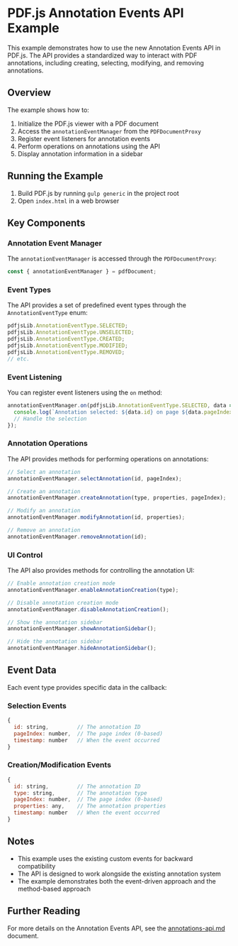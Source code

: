 # PDF.js Annotation Events API Example

This example demonstrates how to use the new Annotation Events API in PDF.js. The API provides a standardized way to interact with PDF annotations, including creating, selecting, modifying, and removing annotations.

## Overview

The example shows how to:

1. Initialize the PDF.js viewer with a PDF document
2. Access the `annotationEventManager` from the `PDFDocumentProxy`
3. Register event listeners for annotation events
4. Perform operations on annotations using the API
5. Display annotation information in a sidebar

## Running the Example

1. Build PDF.js by running `gulp generic` in the project root
2. Open `index.html` in a web browser

## Key Components

### Annotation Event Manager

The `annotationEventManager` is accessed through the `PDFDocumentProxy`:

```javascript
const { annotationEventManager } = pdfDocument;
```

### Event Types

The API provides a set of predefined event types through the `AnnotationEventType` enum:

```javascript
pdfjsLib.AnnotationEventType.SELECTED;
pdfjsLib.AnnotationEventType.UNSELECTED;
pdfjsLib.AnnotationEventType.CREATED;
pdfjsLib.AnnotationEventType.MODIFIED;
pdfjsLib.AnnotationEventType.REMOVED;
// etc.
```

### Event Listening

You can register event listeners using the `on` method:

```javascript
annotationEventManager.on(pdfjsLib.AnnotationEventType.SELECTED, data => {
  console.log(`Annotation selected: ${data.id} on page ${data.pageIndex + 1}`);
  // Handle the selection
});
```

### Annotation Operations

The API provides methods for performing operations on annotations:

```javascript
// Select an annotation
annotationEventManager.selectAnnotation(id, pageIndex);

// Create an annotation
annotationEventManager.createAnnotation(type, properties, pageIndex);

// Modify an annotation
annotationEventManager.modifyAnnotation(id, properties);

// Remove an annotation
annotationEventManager.removeAnnotation(id);
```

### UI Control

The API also provides methods for controlling the annotation UI:

```javascript
// Enable annotation creation mode
annotationEventManager.enableAnnotationCreation(type);

// Disable annotation creation mode
annotationEventManager.disableAnnotationCreation();

// Show the annotation sidebar
annotationEventManager.showAnnotationSidebar();

// Hide the annotation sidebar
annotationEventManager.hideAnnotationSidebar();
```

## Event Data

Each event type provides specific data in the callback:

### Selection Events

```javascript
{
  id: string,         // The annotation ID
  pageIndex: number,  // The page index (0-based)
  timestamp: number   // When the event occurred
}
```

### Creation/Modification Events

```javascript
{
  id: string,         // The annotation ID
  type: string,       // The annotation type
  pageIndex: number,  // The page index (0-based)
  properties: any,    // The annotation properties
  timestamp: number   // When the event occurred
}
```

## Notes

- This example uses the existing custom events for backward compatibility
- The API is designed to work alongside the existing annotation system
- The example demonstrates both the event-driven approach and the method-based approach

## Further Reading

For more details on the Annotation Events API, see the [annotations-api.md](../../annotations-api.md) document.
